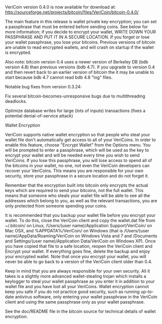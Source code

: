 VeriCoin version 0.4.0 is now available for download at:
http://sourceforge.net/projects/bitcoin/files/VeriCoin/bitcoin-0.4.0/

The main feature in this release is wallet private key encryption;
you can set a passphrase that must be entered before sending coins.
See below for more information; if you decide to encrypt your wallet,
WRITE DOWN YOUR PASSPHRASE AND PUT IT IN A SECURE LOCATION. If you
forget or lose your wallet passphrase, you lose your bitcoins.
Previous versions of bitcoin are unable to read encrypted wallets,
and will crash on startup if the wallet is encrypted.

Also note: bitcoin version 0.4 uses a newer version of Berkeley DB
(bdb version 4.8) than previous versions (bdb 4.7). If you upgrade
to version 0.4 and then revert back to an earlier version of bitcoin
the it may be unable to start because bdb 4.7 cannot read bdb 4.8
"log" files.


Notable bug fixes from version 0.3.24:

Fix several bitcoin-becomes-unresponsive bugs due to multithreading
deadlocks.

Optimize database writes for large (lots of inputs) transactions
(fixes a potential denial-of-service attack)


Wallet Encryption

VeriCoin supports native wallet encryption so that people who steal your
wallet file don't automatically get access to all of your VeriCoins.
In order to enable this feature, choose "Encrypt Wallet" from the
Options menu.  You will be prompted to enter a passphrase, which
will be used as the key to encrypt your wallet and will be needed
every time you wish to send VeriCoins.  If you lose this passphrase,
you will lose access to spend all of the bitcoins in your wallet,
no one, not even the VeriCoin developers can recover your VeriCoins.
This means you are responsible for your own security, store your
passphrase in a secure location and do not forget it.

Remember that the encryption built into bitcoin only encrypts the
actual keys which are required to send your bitcoins, not the full
wallet.  This means that someone who steals your wallet file will
be able to see all the addresses which belong to you, as well as the
relevant transactions, you are only protected from someone spending
your coins.

It is recommended that you backup your wallet file before you
encrypt your wallet.  To do this, close the VeriCoin client and
copy the wallet.dat file from ~/.bitcoin/ on Linux, /Users/(user
name)/Application Support/VeriCoin/ on Mac OSX, and %APPDATA%/VeriCoin/
on Windows (that is /Users/(user name)/AppData/Roaming/VeriCoin on
Windows Vista and 7 and /Documents and Settings/(user name)/Application
Data/VeriCoin on Windows XP).  Once you have copied that file to a
safe location, reopen the VeriCoin client and Encrypt your wallet.
If everything goes fine, delete the backup and enjoy your encrypted
wallet.  Note that once you encrypt your wallet, you will never be
able to go back to a version of the VeriCoin client older than 0.4.

Keep in mind that you are always responsible for your own security.
All it takes is a slightly more advanced wallet-stealing trojan which
installs a keylogger to steal your wallet passphrase as you enter it
in addition to your wallet file and you have lost all your VeriCoins.
Wallet encryption cannot keep you safe if you do not practice
good security, such as running up-to-date antivirus software, only
entering your wallet passphrase in the VeriCoin client and using the
same passphrase only as your wallet passphrase.

See the doc/README file in the bitcoin source for technical details
of wallet encryption.
